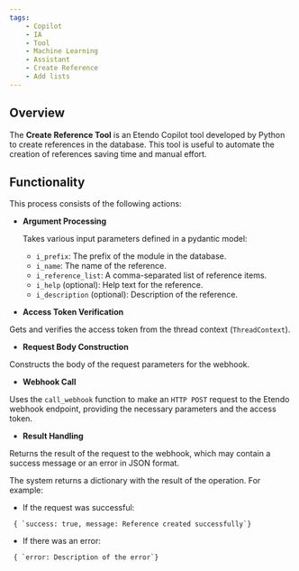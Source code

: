 ```yaml
---
tags:
    - Copilot
    - IA
    - Tool
    - Machine Learning
    - Assistant
    - Create Reference
    - Add lists
---
```


## Overview

The **Create Reference Tool** is an Etendo Copilot tool developed by Python to create references in the database. This tool is useful to automate the creation of references saving time and manual effort.  

## Functionality

This process consists of the following actions:

- **Argument Processing** 

    Takes various input parameters defined in a pydantic model:

    - `i_prefix`: The prefix of the module in the database.
    - `i_name`: The name of the reference.
    - `i_reference_list`: A comma-separated list of reference items.
    - `i_help` (optional): Help text for the reference.
    - `i_description` (optional): Description of the reference.

- **Access Token Verification**

Gets and verifies the access token from the thread context (`ThreadContext`).

- **Request Body Construction**

Constructs the body of the request parameters for the webhook.

- **Webhook Call**

Uses the `call_webhook` function to make an `HTTP POST` request to the Etendo webhook endpoint, providing the necessary parameters and the access token.

- **Result Handling**

Returns the result of the request to the webhook, which may contain a success message or an error in JSON format.


The system returns a dictionary with the result of the operation. For example:

- If the request was successful:

```
 { `success: true, message: Reference created successfully`}

```

- If there was an error:

```
 { `error: Description of the error`}

```